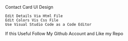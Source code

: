 Contact Card UI Design 

    Edit Details Via Html File
    Edit Colors Vis Css File
    Use Visual Studio Code as a Code Editor 

If this Useful Follow My Github Account and Like my Repo 

